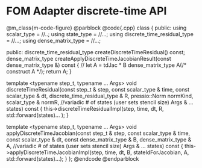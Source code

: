 
# FOM Adapter discrete-time API

@m_class{m-code-figure} @parblock
@code{.cpp}
class
{
public:
  using scalar_type = //..;
  using state_type  = //...;
  using discrete_time_residual_type = //...;
  using dense_matrix_type = //...;

public:
  discrete_time_residual_type createDiscreteTimeResidual() const;
  dense_matrix_type createApplyDiscreteTimeJacobianResult(const dense_matrix_type &) const
  { // let A =  tdJac * B
    dense_matrix_type A(/* construct A */);
    return A;
  }

  template <typename step_t, typename ... Args>
  void discreteTimeResidual(const step_t & step,
            const scalar_type & time,
            const scalar_type & dt,
            discrete_time_residual_type & R,
            pressio::Norm normKind,
            scalar_type & normR,
	          //variadic # of states (user sets stencil size)
            Args & ... states) const
  {
    this->discreteTimeResidualImpl(step, time, dt, R, std::forward<Args>(states)... );
  }

  template <typename step_t, typename ... Args>
  void applyDiscreteTimeJacobian(const step_t & step,
           const scalar_type & time,
           const scalar_type & dt,
           const dense_matrix_type & B,
           dense_matrix_type & A,
	         //variadic # of states (user sets stencil size)
           Args & ... states) const
  {
    this->applyDiscreteTimeJacobianImpl(step, time, dt, B, stateIdForJacobian,
					A, std::forward<Args>(states)...);
  }
};
@endcode
@endparblock
